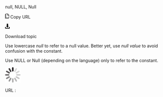 # 

null, NULL, Null

![Copy URL](media/null/Copy.png)
Copy URL

![Download](media/null/Download.png)

Download topic

Use lowercase *null* to refer to a null value. Better yet, use *null value* to avoid confusion with the constant.

Use NULL or Null (depending on the language) only to refer to the constant.

![In progress](media/null/activity-large.gif)

URL :
